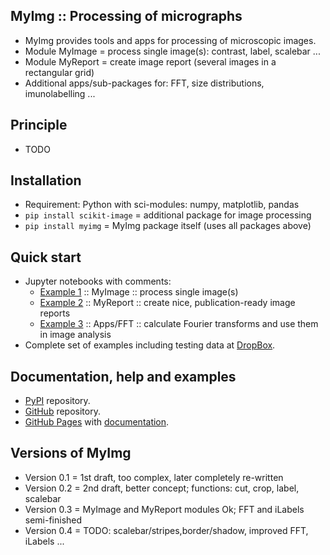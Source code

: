 MyImg :: Processing of micrographs
----------------------------------

* MyImg provides tools and apps for processing of microscopic images.
* Module MyImage  = process single image(s): contrast, label, scalebar ...
* Module MyReport = create image report (several images in a rectangular grid)
* Additional apps/sub-packages for: FFT, size distributions, imunolabelling ...


Principle
---------

* TODO


Installation
------------

* Requirement: Python with sci-modules: numpy, matplotlib, pandas
* `pip install scikit-image` = additional package for image processing 
* `pip install myimg` = MyImg package itself (uses all packages above)


Quick start
-----------

* Jupyter notebooks with comments:
	- [Example 1](https://www.dropbox.com/scl/fi/0vq7pcrna6v3qqxcjg7zr/ex1_single-images.nb.html.pdf?rlkey=z9ft9iapz8zm8kdurxs4kjqia&st=g7x2zuwx&dl=0)
      :: MyImage :: process single image(s)
	- [Example 2](https://www.dropbox.com/scl/fi/x9nvbqr2epd2fms8k1qx8/ex2_tiled-images.nb.html.pdf?rlkey=qcjx8tcv3pjoxgs4kkjplo61m&st=ylwaxak1&dl=0)
	  :: MyReport :: create nice, publication-ready image reports
	- [Example 3]()
	  :: Apps/FFT :: calculate Fourier transforms and use them in image analysis
* Complete set of examples including testing data at
  [DropBox](https://www.dropbox.com/scl/fo/rdnhfl0eaiv3yueze2b24/APLqQqVV8BG8XC1_VDPbFxY?rlkey=pdzjibm35609oxtgfinxls3ga&st=qj8ul380&dl=0).
 
Documentation, help and examples
--------------------------------

* [PyPI](https://pypi.org/project/myimg) repository.
* [GitHub](https://github.com/mirekslouf/myimg) repository.
* [GitHub Pages](https://mirekslouf.github.io/myimg)
  with [documentation](https://mirekslouf.github.io/myimg/docs). 


Versions of MyImg
-----------------

* Version 0.1 = 1st draft, too complex, later completely re-written 
* Version 0.2 = 2nd draft, better concept; functions: cut, crop, label, scalebar
* Version 0.3 = MyImage and MyReport modules Ok; FFT and iLabels semi-finished 
* Version 0.4 = TODO: scalebar/stripes,border/shadow, improved FFT, iLabels ...
